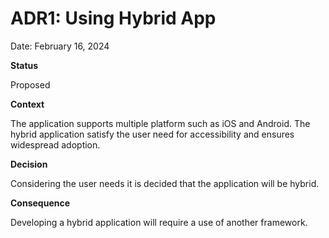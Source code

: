 # ADR1: Using Hybrid App

Date: February 16, 2024

**Status**

Proposed

**Context**

The application supports multiple platform such as iOS and Android.
The hybrid application satisfy the user need for accessibility and ensures widespread adoption.

**Decision**

Considering the user needs it is decided that the application will be hybrid.

**Consequence**

Developing a hybrid application will require a use of another framework.

